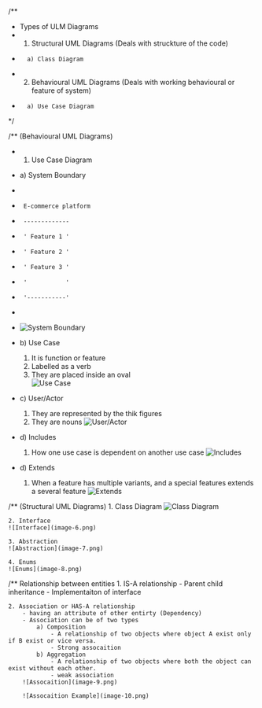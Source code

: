 /**
* Types of ULM Diagrams 
*   1. Structural UML Diagrams (Deals with struckture of the code)
*       a) Class Diagram
*   2. Behavioural UML Diagrams (Deals with working behavioural or feature of system)
*       a) Use Case Diagram
*/

/** (Behavioural UML Diagrams)
 * 1. Use Case Diagram
 *  a) System Boundary
 *      
 *      E-commerce platform
 *      -------------
 *      ' Feature 1 '          
 *      ' Feature 2 '       
 *      ' Feature 3 '         
 *      '           '
 *      '-----------'
 *       
 *            
    ![System Boundary](image.png)

 * b) Use Case
    1. It is function or feature
    2. Labelled as a verb
    3. They are placed inside an oval   
    ![Use Case](image-1.png)

 * c) User/Actor
    1. They are represented by the thik figures
    2. They are nouns
    ![User/Actor](image-2.png)

 * d) Includes
    1. How one use case is dependent on another use case
    ![Includes](image-3.png)

 * d) Extends
    1. When a feature has multiple variants, and a special features extends a several feature
    ![Extends](image-4.png)



/** (Structural UML Diagrams)
    1. Class Diagram
    ![Class Diagram](image-5.png)

    2. Interface
    ![Interface](image-6.png)

    3. Abstraction
    ![Abstraction](image-7.png)

    4. Enums
    ![Enums](image-8.png)

/** Relationship between entities
    1. IS-A relationship
        - Parent child inheritance
        - Implementaiton of interface
    
    2. Association or HAS-A relationship
        - having an attribute of other entirty (Dependency)
        - Association can be of two types
            a) Composition
                - A relationship of two objects where object A exist only if B exist or vice versa.
                - Strong assocaition
            b) Aggregation
                - A relationship of two objects where both the object can exist without each other.
                - weak association 
        ![Assocaition](image-9.png)

        ![Assocaition Example](image-10.png)